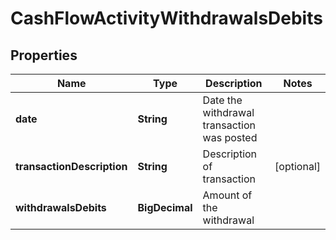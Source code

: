 

# CashFlowActivityWithdrawalsDebits


## Properties

| Name | Type | Description | Notes |
|------------ | ------------- | ------------- | -------------|
|**date** | **String** | Date the withdrawal transaction was posted |  |
|**transactionDescription** | **String** | Description of transaction |  [optional] |
|**withdrawalsDebits** | **BigDecimal** | Amount of the withdrawal |  |



